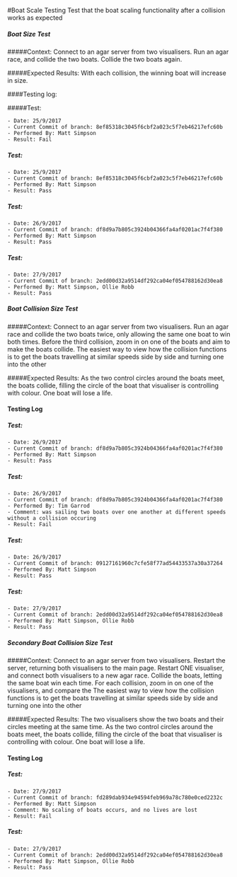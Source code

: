 #Boat Scale Testing 
Test that the boat scaling functionality after a collision works as expected

##### Boat Size Test
#####Context:
    Connect to an agar server from two visualisers. 
    Run an agar race, and collide the two boats.
    Collide the two boats again.
    
    
#####Expected Results:
    With each collision, the winning boat will increase in size. 

####Testing log:

#####Test:
   
    - Date: 25/9/2017
    - Current Commit of branch: 8ef85318c3045f6cbf2a023c5f7eb46217efc60b
    - Performed By: Matt Simpson
    - Result: Fail

##### Test:

    - Date: 25/9/2017
    - Current Commit of branch: 8ef85318c3045f6cbf2a023c5f7eb46217efc60b
    - Performed By: Matt Simpson
    - Result: Pass

##### Test:

    - Date: 26/9/2017
    - Current Commit of branch: df8d9a7b805c3924b04366fa4af0201ac7f4f380
    - Performed By: Matt Simpson
    - Result: Pass
    
    
##### Test:

    - Date: 27/9/2017
    - Current Commit of branch: 2edd00d32a9514df292ca04ef054788162d30ea8
    - Performed By: Matt Simpson, Ollie Robb
    - Result: Pass



##### Boat Collision Size Test
#####Context:
    Connect to an agar server from two visualisers.
    Run an agar race and collide the two boats twice, only allowing the same one boat to win both times.
    Before the third collision, zoom in on one of the boats and aim to make the boats collide.
    The easiest way to view how the collision functions is to get the boats travelling at similar speeds side by side 
    and turning one into the other
    
#####Expected Results:
    As the two control circles around the boats meet, the boats collide, filling the circle of the boat that visualiser
    is controlling with colour. One boat will lose a life.
    
#### Testing Log

##### Test:

    - Date: 26/9/2017
    - Current Commit of branch: df8d9a7b805c3924b04366fa4af0201ac7f4f380
    - Performed By: Matt Simpson
    - Result: Pass
    
##### Test:

    - Date: 26/9/2017
    - Current Commit of branch: df8d9a7b805c3924b04366fa4af0201ac7f4f380
    - Performed By: Tim Garrod
    - Comment: was sailing two boats over one another at different speeds without a collision occuring
    - Result: Fail    
    
##### Test:

    - Date: 26/9/2017
    - Current Commit of branch: 09127161960c7cfe58f77ad54433537a30a37264
    - Performed By: Matt Simpson
    - Result: Pass
    
    
##### Test:

    - Date: 27/9/2017
    - Current Commit of branch: 2edd00d32a9514df292ca04ef054788162d30ea8
    - Performed By: Matt Simpson, Ollie Robb
    - Result: Pass
 
    
    
    
##### Secondary Boat Collision Size Test
#####Context:
    Connect to an agar server from two visualisers.
    Restart the server, returning both visualisers to the main page.
    Restart ONE visualiser, and connect both visualisers to a new agar race.
    Collide the boats, letting the same boat win each time.
    For each collision, zoom in on one of the visualisers, and compare the 
    The easiest way to view how the collision functions is to get the boats travelling at similar speeds side by side 
    and turning one into the other
    
#####Expected Results:
    The two visualisers show the two boats and their circles meeting at the same time.
    As the two control circles around the boats meet, the boats collide, filling the circle of the boat that visualiser
    is controlling with colour. One boat will lose a life.
    
#### Testing Log

##### Test:

    - Date: 27/9/2017
    - Current Commit of branch: fd289dab934e94594feb969a78c780e0ced2232c
    - Performed By: Matt Simpson
    - Comment: No scaling of boats occurs, and no lives are lost
    - Result: Fail
    
    
##### Test:

    - Date: 27/9/2017
    - Current Commit of branch: 2edd00d32a9514df292ca04ef054788162d30ea8
    - Performed By: Matt Simpson, Ollie Robb
    - Result: Pass
    
    

    
